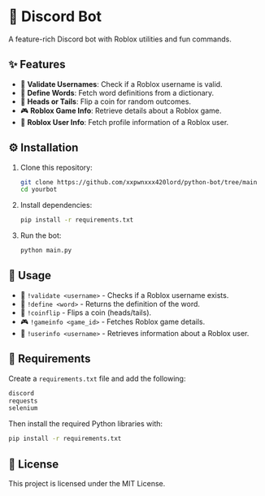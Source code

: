 # 🤖 Discord Bot

A feature-rich Discord bot with Roblox utilities and fun commands.

## ✨ Features
- 📝 **Validate Usernames**: Check if a Roblox username is valid.
- 📖 **Define Words**: Fetch word definitions from a dictionary.
- 🎲 **Heads or Tails**: Flip a coin for random outcomes.
- 🎮 **Roblox Game Info**: Retrieve details about a Roblox game.
- 👤 **Roblox User Info**: Fetch profile information of a Roblox user.

## ⚙️ Installation
1. Clone this repository:
   ```sh
   git clone https://github.com/xxpwnxxx420lord/python-bot/tree/main
   cd yourbot
   ```
2. Install dependencies:
   ```sh
   pip install -r requirements.txt
   ```
3. Run the bot:
   ```sh
   python main.py
   ```

## 🔧 Usage
- 📝 `!validate <username>` - Checks if a Roblox username exists.
- 📖 `!define <word>` - Returns the definition of the word.
- 🎲 `!coinflip` - Flips a coin (heads/tails).
- 🎮 `!gameinfo <game_id>` - Fetches Roblox game details.
- 👤 `!userinfo <username>` - Retrieves information about a Roblox user.

## 📌 Requirements
Create a `requirements.txt` file and add the following:
```txt
discord
requests
selenium
```
Then install the required Python libraries with:
```sh
pip install -r requirements.txt
```

## 📜 License
This project is licensed under the MIT License.

